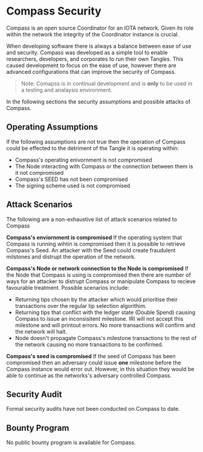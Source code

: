 # Compass Security
Compass is an open source Coordinator for an IOTA network. Given its role within the network the integrity of the Coordinator instance is crucial. 

When developing software there is always a balance between ease of use and security. Compass was developed as a simple tool to enable researchers, developers, and corporates to run their own Tangles. This caused development to focus on the ease of use, however there are advanced configurations that can improve the security of Compass. 

> Note: Comapss is in continual development and is **only** to be used in a testing and analaysis environment. 

In the following sections the security assumptions and possible attacks of Compass.

## Operating Assumptions
If the following assumptions are not true then the operation of Compass could be effected to the detriment of the Tangle it is operating within:
- Compass's operating enivornment is not compromised
- The Node interacting with Compass or the connection between them is it not compromised
- Compass's SEED has not been compromised
- The signing scheme used is not compromised


## Attack Scenarios
The following are a non-exhaustive list of attack scenarios related to Compass

**Compass's enviornment is compromised**
If the operating system that Compass is running wihtin is compromised then it is possible to retrieve Compass's Seed. An attacker with the Seed could create fraudulent milstones and distrupt the operation of the network.

**Compass's Node or network connection to the Node is compromised**
If the Node that Compass is using is compromised then there are number of ways for an attacker to distrupt Compass or manipulate Compass to recieve favourable treatment. Possible scenarios include:
- Returning tips chosen by the attacker which would prioritise their transactions over the regular tip selection algorithim.
- Returning tips that conflict with the ledger state (Double Spend) causing Compass to issue an inconsisitent milestone. IRI will not accept this milestone and will printout errors. No more transactions will confirm and the network will halt.
- Node doesn't propagate Compass's milestone transactions to the rest of the network causing no more transactions to be confirmed.

**Compass's seed is compromised**
If the seed of Compass has been compromised then an adversary could issue **one** milestone before the Compass instance would error out. However, in this situation they would be able to continue as the networks's adversary controlled Compass.


## Security Audit
Formal security audits have not been conducted on Compass to date. 

## Bounty Program
No public bounty program is available for Compass.